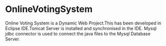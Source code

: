 # OnlineVotingSystem
Online Voting System is a Dynamic Web Project.This has been developed in Eclipse IDE.Tomcat Server is installed and synchronised in  the IDE.
Mysql jdbc connector is used to connect the java files to the Mysql Database Server.
